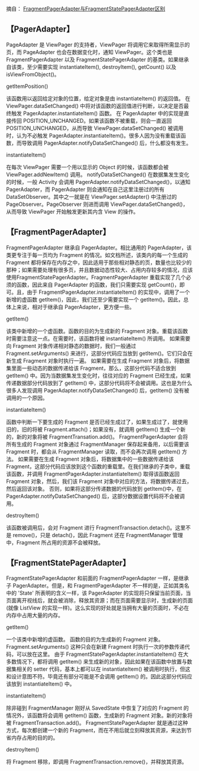 摘自：
[FragmentPagerAdapter与FragmentStatePagerAdapter区别](https://www.cnblogs.com/lianghui66/p/3607091.html)



【PagerAdapter】
---

PageAdapter 是 ViewPager 的支持者，ViewPager 将调用它来取得所需显示的页，而 PageAdapter 也会在数据变化时，通知 ViewPager。这个类也是FragmentPagerAdapter 以及 FragmentStatePagerAdapter 的基类。如果继承自该类，至少需要实现 instantiateItem(), destroyItem(), getCount() 以及 isViewFromObject()。

getItemPosition()

该函数用以返回给定对象的位置，给定对象是由 instantiateItem() 的返回值。
在 ViewPager.dataSetChanged() 中将对该函数的返回值进行判断，以决定是否最终触发 PagerAdapter.instantiateItem() 函数。
在 PagerAdapter 中的实现是直接传回 POSITION_UNCHANGED。如果该函数不被重载，则会一直返回 POSITION_UNCHANGED，从而导致 ViewPager.dataSetChanged() 被调用时，认为不必触发 PagerAdapter.instantiateItem()。很多人因为没有重载该函数，而导致调用
PagerAdapter.notifyDataSetChanged() 后，什么都没有发生。

instantiateItem()

在每次 ViewPager 需要一个用以显示的 Object 的时候，该函数都会被 ViewPager.addNewItem() 调用。
notifyDataSetChanged()
在数据集发生变化的时候，一般 Activity 会调用 PagerAdapter.notifyDataSetChanged()，以通知 PagerAdapter，而 PagerAdapter 则会通知在自己这里注册过的所有 DataSetObserver。其中之一就是在 ViewPager.setAdapter() 中注册过的 PageObserver。PageObserver 则进而调用 ViewPager.dataSetChanged()，从而导致 ViewPager 开始触发更新其内含 View 的操作。


【FragmentPagerAdapter】
---

FragmentPagerAdapter 继承自 PagerAdapter。相比通用的 PagerAdapter，该类更专注于每一页均为 Fragment 的情况。如文档所述，该类内的每一个生成的 Fragment 都将保存在内存之中，因此适用于那些相对静态的页，数量也比较少的那种；如果需要处理有很多页，并且数据动态性较大、占用内存较多的情况，应该使用FragmentStatePagerAdapter。FragmentPagerAdapter 重载实现了几个必须的函数，因此来自 PagerAdapter 的函数，我们只需要实现 getCount()，即可。且，由于 FragmentPagerAdapter.instantiateItem() 的实现中，调用了一个新增的虚函数 getItem()，因此，我们还至少需要实现一个 getItem()。因此，总体上来说，相对于继承自 PagerAdapter，更方便一些。

getItem()

该类中新增的一个虚函数。函数的目的为生成新的 Fragment 对象。重载该函数时需要注意这一点。在需要时，该函数将被 instantiateItem() 所调用。
如果需要向 Fragment 对象传递相对静态的数据时，我们一般通过 Fragment.setArguments() 来进行，这部分代码应当放到 getItem()。它们只会在新生成 Fragment 对象时执行一遍。
如果需要在生成 Fragment 对象后，将数据集里面一些动态的数据传递给该 Fragment，那么，这部分代码不适合放到 getItem() 中。因为当数据集发生变化时，往往对应的 Fragment 已经生成，如果传递数据部分代码放到了 getItem() 中，这部分代码将不会被调用。这也是为什么很多人发现调用 PagerAdapter.notifyDataSetChanged() 后，getItem() 没有被调用的一个原因。

instantiateItem()

函数中判断一下要生成的 Fragment 是否已经生成过了，如果生成过了，就使用旧的，旧的将被 Fragment.attach()；如果没有，就调用 getItem() 生成一个新的，新的对象将被 FragmentTransation.add()。
FragmentPagerAdapter 会将所有生成的 Fragment 对象通过 FragmentManager 保存起来备用，以后需要该 Fragment 时，都会从 FragmentManager 读取，而不会再次调用 getItem() 方法。
如果需要在生成 Fragment 对象后，将数据集中的一些数据传递给该 Fragment，这部分代码应该放到这个函数的重载里。在我们继承的子类中，重载该函数，并调用 FragmentPagerAdapter.instantiateItem() 取得该函数返回 Fragment 对象，然后，我们该 Fragment 对象中对应的方法，将数据传递过去，然后返回该对象。
否则，如果将这部分传递数据的代码放到 getItem()中，在 PagerAdapter.notifyDataSetChanged() 后，这部分数据设置代码将不会被调用。

destroyItem()

该函数被调用后，会对 Fragment 进行 FragmentTransaction.detach()。这里不是 remove()，只是 detach()，因此 Fragment 还在 FragmentManager 管理中，Fragment 所占用的资源不会被释放。

【FragmentStatePagerAdapter】
---

FragmentStatePagerAdapter 和前面的 FragmentPagerAdapter 一样，是继承子 PagerAdapter。但是，和 FragmentPagerAdapter 不一样的是，正如其类名中的 'State' 所表明的含义一样，该 PagerAdapter 的实现将只保留当前页面，当页面离开视线后，就会被消除，释放其资源；而在页面需要显示时，生成新的页面(就像 ListView 的实现一样)。这么实现的好处就是当拥有大量的页面时，不必在内存中占用大量的内存。

getItem()

一个该类中新增的虚函数。
函数的目的为生成新的 Fragment 对象。
Fragment.setArguments() 这种只会在新建 Fragment 时执行一次的参数传递代码，可以放在这里。
由于 FragmentStatePagerAdapter.instantiateItem() 在大多数情况下，都将调用 getItem() 来生成新的对象，因此如果在该函数中放置与数据集相关的 setter 代码，基本上都可以在 instantiateItem() 被调用时执行，但这和设计意图不符。毕竟还有部分可能是不会调用 getItem() 的。因此这部分代码应该放到 instantiateItem() 中。

instantiateItem()

除非碰到 FragmentManager 刚好从 SavedState 中恢复了对应的 Fragment 的情况外，该函数将会调用 getItem() 函数，生成新的 Fragment 对象。新的对象将被 FragmentTransaction.add()。
FragmentStatePagerAdapter 就是通过这种方式，每次都创建一个新的 Fragment，而在不用后就立刻释放其资源，来达到节省内存占用的目的的。

destroyItem()

将 Fragment 移除，即调用 FragmentTransaction.remove()，并释放其资源。

